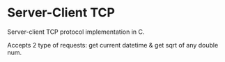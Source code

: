 # Server-Client TCP

Server-client TCP protocol implementation in C.

Accepts 2 type of requests: get current datetime & get sqrt of any double num.
